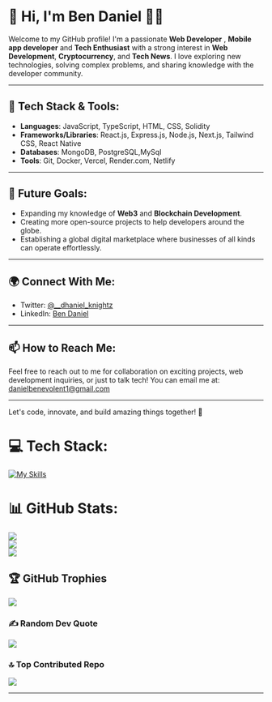 # 👋 Hi, I'm Ben Daniel  👨‍💻
 
 Welcome to my GitHub profile! I'm a passionate **Web Developer** , **Mobile app developer** and **Tech Enthusiast** with a strong interest in **Web Development**, **Cryptocurrency**, and **Tech News**. I love exploring new technologies, solving complex problems, and sharing knowledge with the developer community.
 
 ---
 
 ## 🔧 Tech Stack & Tools:
 - **Languages**: JavaScript, TypeScript, HTML, CSS, Solidity
 - **Frameworks/Libraries**: React.js, Express.js, Node.js, Next.js, Tailwind CSS, React Native
 - **Databases**: MongoDB, PostgreSQL,MySql
 - **Tools**: Git, Docker, Vercel, Render.com, Netlify
 
 ---
 
 ## 🎯 Future Goals:
 - Expanding my knowledge of **Web3** and **Blockchain Development**.
 - Creating more open-source projects to help developers around the globe.
 - Establishing a global digital marketplace where businesses of all kinds can operate effortlessly.
 
 ---
 
 ## 🌍 Connect With Me:
 - Twitter: [@__dhaniel_knightz](https://x.com/dhaniel_knightz)
 - LinkedIn: [Ben Daniel](https://linkedin.com/in/ben-daniel-671883271)
 
 ---
 
 ## 📫 How to Reach Me:
 Feel free to reach out to me for collaboration on exciting projects, web development inquiries, or just to talk tech! You can email me at: [danielbenevolent1@gmail.com](danielbenevolent1@gmail.com)
 
 ---
 
 Let's code, innovate, and build amazing things together! 🚀




# 💻 Tech Stack:
[![My Skills](https://skillicons.dev/icons?i=js,html,css,express,react,nodejs,nextjs,mongodb,vue,solidity,sass,typescript,tailwind,python,git,fastapi,redux,firebase,mysql,reactnative)](https://skillicons.dev)
# 📊 GitHub Stats:
![](https://github-readme-stats.vercel.app/api?username=Dhanielgeek&theme=dark&hide_border=false&include_all_commits=false&count_private=false)<br/>
![](https://github-readme-streak-stats.herokuapp.com/?user=Dhanielgeek&theme=dark&hide_border=false)<br/>
![](https://github-readme-stats.vercel.app/api/top-langs/?username=Dhanielgeek&theme=dark&hide_border=false&include_all_commits=false&count_private=false&layout=compact)

## 🏆 GitHub Trophies
![](https://github-profile-trophy.vercel.app/?username=Dhanielgeek&theme=radical&no-frame=false&no-bg=false&margin-w=4)

### ✍️ Random Dev Quote
![](https://quotes-github-readme.vercel.app/api?type=horizontal&theme=radical)

### 🔝 Top Contributed Repo
![](https://github-contributor-stats.vercel.app/api?username=Dhanielgeek&limit=5&theme=dark&combine_all_yearly_contributions=true)

---

<!-- Proudly created with GPRM ( https://gprm.itsvg.in ) -->



